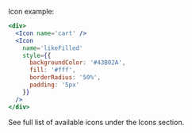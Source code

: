 Icon example:
```jsx
<div>
  <Icon name='cart' />
  <Icon
    name='likeFilled'
    style={{
      backgroundColor: '#43B02A',
      fill: '#fff',
      borderRadius: '50%',
      padding: '5px'
    }}
  />
</div>
```

See full list of available icons under the Icons section.
